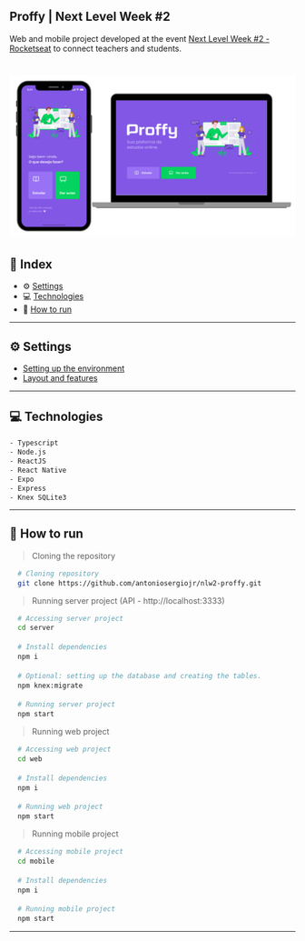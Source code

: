 ## Proffy | Next Level Week #2

Web and mobile project developed at the event [Next Level Week #2 - Rocketseat](https://rocketseat.com.br/) to connect teachers and students.

<h1 align="center">
  <img alt="Proffy" src="./docs/design.png">
</h1>

## 📌 Index
- ⚙ [Settings](#-settings)
- 💻 [Technologies](#-technologies)
- 🚀 [How to run](#-how-to-run)
---

## ⚙ Settings
  - [Setting up the environment](https://www.notion.so/Configurando-Ambiente-NLW-98a471ad3cb6448284b8ceed31c45767)
  - [Layout and features](https://www.notion.so/Vers-o-2-0-Proffy-eefca1b981694cd0a895613bc6235970)
---

## 💻 Technologies
    - Typescript
    - Node.js
    - ReactJS
    - React Native
    - Expo
    - Express
    - Knex SQLite3
---

## 🚀 How to run

  > Cloning the repository
  ```bash
    # Cloning repository
    git clone https://github.com/antoniosergiojr/nlw2-proffy.git
  ```

> Running server project (API - http://localhost:3333)
  ```bash
    # Accessing server project
    cd server
    
    # Install dependencies
    npm i

    # Optional: setting up the database and creating the tables.
    npm knex:migrate 

    # Running server project
    npm start 
  ```

  > Running web project
  ```bash
    # Accessing web project
    cd web
    
    # Install dependencies
    npm i

    # Running web project
    npm start
  ```

  > Running mobile project
  ```bash
    # Accessing mobile project
    cd mobile
    
    # Install dependencies
    npm i

    # Running mobile project
    npm start
  ```
---
